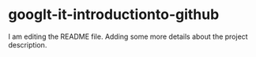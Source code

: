 # googlt-it-introductionto-github
I am editing the README file. Adding some more details about the project description.
